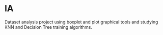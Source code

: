 # IA
Dataset analysis project using boxplot and plot graphical tools and studying KNN and Decision Tree training algorithms.
